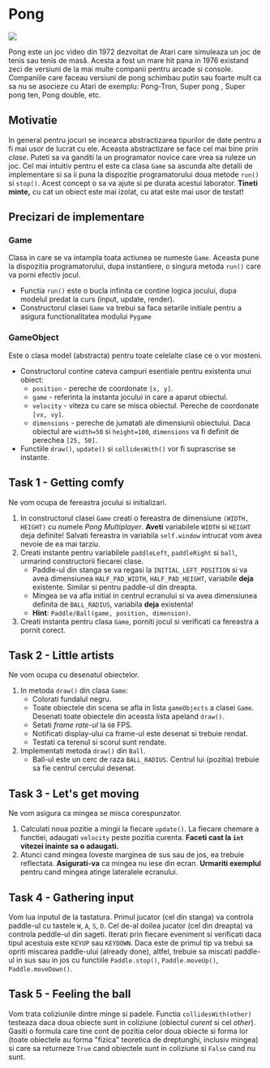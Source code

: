 # Pong

![](https://i.ytimg.com/vi/e4VRgY3tkh0/hqdefault.jpg)

Pong este un joc video din 1972 dezvoltat de Atari care simuleaza un joc de tenis sau tenis de masă. Acesta a fost un mare hit pana in 1976 existand zeci de versiuni de la mai multe companii pentru arcade si console. Companiile care faceau versiuni de pong schimbau putin sau foarte mult ca sa nu se asocieze cu Atari de exemplu: Pong-Tron, Super pong , Super pong ten, Pong double, etc.
## Motivatie
In general pentru jocuri se incearca abstractizarea tipurilor de date pentru a fi mai usor de lucrat cu ele. Aceasta abstractizare se face cel mai bine prin *clase*. Puteti sa va ganditi la un programator novice care vrea sa ruleze un joc. Cel mai intuitiv pentru el este ca clasa ```Game``` sa ascunda alte detalii de implementare si sa ii puna la dispozitie programatorului doua metode ```run()``` si ```stop()```. Acest concept o sa va ajute si pe durata acestui laborator. **Tineti minte,** cu cat un obiect este mai izolat, cu atat este mai usor de testat!
## Precizari de implementare
### Game
  Clasa in care se va intampla toata actiunea se numeste ```Game```. Aceasta pune la dispozitia programatorului, dupa instantiere, o singura metoda ```run()``` care va porni efectiv jocul.
  * Functia ```run()``` este o bucla infinita ce contine logica jocului, dupa modelul predat la curs (input, update, render).
  * Constructorul clasei ```Game``` va trebui sa faca setarile initiale pentru a asigura functionalitatea modului ```Pygame```
  
### GameObject
  Este o clasa model (abstracta) pentru toate celelalte clase ce o vor mosteni.
  * Constructorul contine cateva campuri esentiale pentru existenta unui obiect:
    * ```position``` - pereche de coordonate ```[x, y]```.
    * ```game``` - referinta la instanta jocului in care a aparut obiectul.
    * ```velocity``` - viteza cu care se misca obiectul. Pereche de coordonate ```[vx, vy]```.
    * ```dimensions``` - pereche de jumatati ale dimensiunii obiectului. Daca obiectul are ```width=50``` si ```height=100```, ```dimensions``` va fi definit de perechea ```[25, 50]```.
  * Functiile ```draw()```, ```update()``` si ```collidesWith()``` vor fi suprascrise se instante.
    
  
## Task 1 - Getting comfy
  Ne vom ocupa de fereastra jocului si initializari. 
  1. In constructorul clasei ```Game``` creati o fereastra de dimensiune ```(WIDTH, HEIGHT)``` cu numele *Pong Multiplayer*. **Aveti** variabilele ```WIDTH``` si ```HEIGHT``` deja definite! Salvati fereastra in variabila ```self.window``` intrucat vom avea nevoie de ea mai tarziu.
  2. Creati instante pentru variabilele ```paddleLeft```, ```paddleRight``` si ```ball```, urmarind constructorii fiecarei clase. 
      * Paddle-ul din stanga se va regasi la ```INITIAL_LEFT_POSITION``` si va avea dimensiunea ```HALF_PAD_WIDTH```, ```HALF_PAD_HEIGHT```, variabile **deja** existente. Similar si pentru paddle-ul din dreapta.
      * Mingea se va afla initial in centrul ecranului si va avea dimensiunea definita de ```BALL_RADIUS```, variabila **deja** existenta!
      * **Hint**: ```Paddle/Ball(game, position, dimension)```.
  3. Creati instanta pentru clasa ```Game```, porniti jocul si verificati ca fereastra a pornit corect.
  
## Task 2 - Little artists
  Ne vom ocupa cu desenatul obiectelor.
  1. In metoda ```draw()``` din clasa ```Game```:
      * Colorati fundalul negru.
      * Toate obiectele din scena se afla in lista ```gameObjects``` a clasei ```Game```. Desenati toate obiectele din aceasta lista apeland ```draw()```.
      * Setati *frame rate-ul* la ```60``` FPS.
      * Notificati display-ului ca frame-ul este desenat si trebuie rendat.
      * Testati ca terenul si scorul sunt rendate.
  2. Implementati metoda ```draw()``` din ```Ball```.
      * Ball-ul este un cerc de raza ```BALL_RADIUS```. Centrul lui (pozitia) trebuie sa fie centrul cercului desenat.

## Task 3 - Let's get moving
   Ne vom asigura ca mingea se misca corespunzator.
   1. Calculati noua pozitie a mingii la fiecare ```update()```. La fiecare chemare a functiei, adaugati ```velocity``` peste pozitia curenta. **Faceti cast la ```int``` vitezei inainte sa o adaugati.**
   2. Atunci cand mingea loveste marginea de sus sau de jos, ea trebuie reflectata. **Asigurati-va** ca mingea nu iese din ecran. **Urmariti exemplul** pentru cand mingea atinge lateralele ecranului.
   
## Task 4 - Gathering input
  Vom lua inputul de la tastatura.
  Primul jucator (cel din stanga) va controla paddle-ul cu tastele ```W```, ```A```, ```S```, ```D```.
  Cel de-al doilea jucator (cel din dreapta) va controla peddle-ul din sageti.
  Iterati prin fiecare eveniment si verificati daca tipul acestuia este ```KEYUP``` sau ```KEYDOWN```. Daca este de primul tip va trebui sa opriti miscarea paddle-ului (already done), altfel, trebuie sa miscati paddle-ul in sus sau in jos cu functiile
      ```Paddle.stop()```,
      ```Paddle.moveUp()```,
      ```Paddle.moveDown()```.
   
## Task 5 - Feeling the ball
  Vom trata coliziunile dintre minge si padele.
  Functia ```collidesWith(other)``` testeaza daca doua obiecte sunt in coliziune (obiectul *curent* si cel *other*). Gasiti o formula care tine cont de pozitia celor doua obiecte si forma lor (toate obiectele au forma "fizica" teoretica de dreptunghi, inclusiv mingea) si care sa returneze ```True``` cand obiectele sunt in coliziune si ```False``` cand nu sunt.
